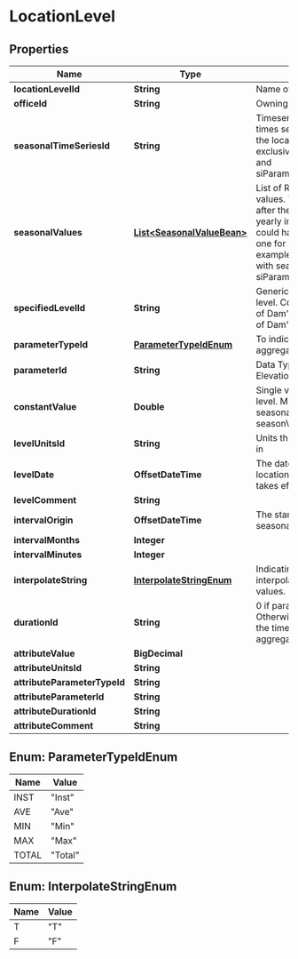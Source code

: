 

# LocationLevel


## Properties

| Name | Type | Description | Notes |
|------------ | ------------- | ------------- | -------------|
|**locationLevelId** | **String** | Name of the location level |  |
|**officeId** | **String** | Owning office of the level |  |
|**seasonalTimeSeriesId** | **String** | Timeseries ID (e.g. from the times series catalog) to use as the location level. Mutually exclusive with seasonalValues and siParameterUnitsConstantValue |  [optional] |
|**seasonalValues** | [**List&lt;SeasonalValueBean&gt;**](SeasonalValueBean.md) | List of Repeating seasonal values. The values repeater after the specified interval. A yearly interval seasonable could have 12 different values, one for each month for example. Mutually exclusive with seasonalTimeSeriesId and siParameterUnitsConstantValue |  [optional] |
|**specifiedLevelId** | **String** | Generic name of this location level. Common names are &#39;Top of Dam&#39;, &#39;Streambed&#39;, &#39;Bottom of Dam&#39;. |  [optional] |
|**parameterTypeId** | [**ParameterTypeIdEnum**](#ParameterTypeIdEnum) | To indicate if single or aggregate value |  [optional] |
|**parameterId** | **String** | Data Type such as Stage, Elevation, or others. |  [optional] |
|**constantValue** | **Double** | Single value for this location level. Mutually exclusive with seasonableTimeSeriesId and seasonValues. |  [optional] |
|**levelUnitsId** | **String** | Units thhe provided levels are in |  [optional] |
|**levelDate** | **OffsetDateTime** | The date/time at which this location level configuration takes effect. |  [optional] |
|**levelComment** | **String** |  |  [optional] |
|**intervalOrigin** | **OffsetDateTime** | The start point of provided seasonal values |  [optional] |
|**intervalMonths** | **Integer** |  |  [optional] |
|**intervalMinutes** | **Integer** |  |  [optional] |
|**interpolateString** | [**InterpolateStringEnum**](#InterpolateStringEnum) | Indicating whether or not to interpolate between seasonal values. |  [optional] |
|**durationId** | **String** | 0 if parameterTypeId is Inst. Otherwise duration indicating the time window of the aggregate value. |  [optional] |
|**attributeValue** | **BigDecimal** |  |  [optional] |
|**attributeUnitsId** | **String** |  |  [optional] |
|**attributeParameterTypeId** | **String** |  |  [optional] |
|**attributeParameterId** | **String** |  |  [optional] |
|**attributeDurationId** | **String** |  |  [optional] |
|**attributeComment** | **String** |  |  [optional] |



## Enum: ParameterTypeIdEnum

| Name | Value |
|---- | -----|
| INST | &quot;Inst&quot; |
| AVE | &quot;Ave&quot; |
| MIN | &quot;Min&quot; |
| MAX | &quot;Max&quot; |
| TOTAL | &quot;Total&quot; |



## Enum: InterpolateStringEnum

| Name | Value |
|---- | -----|
| T | &quot;T&quot; |
| F | &quot;F&quot; |



